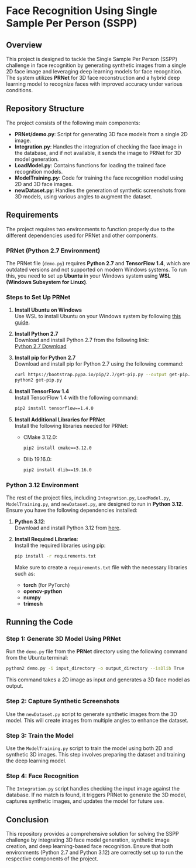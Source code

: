 # Face Recognition Using Single Sample Per Person (SSPP)
## Overview

This project is designed to tackle the Single Sample Per Person (SSPP) challenge in face recognition by generating synthetic images from a single 2D face image and leveraging deep learning models for face recognition. The system utilizes **PRNet** for 3D face reconstruction and a hybrid deep learning model to recognize faces with improved accuracy under various conditions.

## Repository Structure

The project consists of the following main components:

- **PRNet/demo.py**: Script for generating 3D face models from a single 2D image.
- **Integration.py**: Handles the integration of checking the face image in the database, and if not available, it sends the image to PRNet for 3D model generation.
- **LoadModel.py**: Contains functions for loading the trained face recognition models.
- **ModelTraining.py**: Code for training the face recognition model using 2D and 3D face images.
- **newDataset.py**: Handles the generation of synthetic screenshots from 3D models, using various angles to augment the dataset.

## Requirements

The project requires two environments to function properly due to the different dependencies used for PRNet and other components.

### PRNet (Python 2.7 Environment)

The PRNet file (`demo.py`) requires **Python 2.7** and **TensorFlow 1.4**, which are outdated versions and not supported on modern Windows systems. To run this, you need to set up **Ubuntu** in your Windows system using **WSL (Windows Subsystem for Linux)**.

### Steps to Set Up PRNet

1. **Install Ubuntu on Windows**  
   Use WSL to install Ubuntu on your Windows system by following [this guide](https://docs.microsoft.com/en-us/windows/wsl/install).

2. **Install Python 2.7**  
   Download and install Python 2.7 from the following link:  
   [Python 2.7 Download](https://www.python.org/ftp/python/2.7.1/python-2.7.1.amd64.msi)

3. **Install pip for Python 2.7**  
   Download and install pip for Python 2.7 using the following command:  
   ```bash
   curl https://bootstrap.pypa.io/pip/2.7/get-pip.py --output get-pip.py
   python2 get-pip.py
   ```

4. **Install TensorFlow 1.4**  
   Install TensorFlow 1.4 with the following command:  
   ```bash
   pip2 install tensorflow==1.4.0
   ```

5. **Install Additional Libraries for PRNet**  
   Install the following libraries needed for PRNet:
   - CMake 3.12.0:  
     ```bash
     pip2 install cmake==3.12.0
     ```
   - Dlib 19.16.0:  
     ```bash
     pip2 install dlib==19.16.0
     ```

### Python 3.12 Environment

The rest of the project files, including `Integration.py`, `LoadModel.py`, `ModelTraining.py`, and `newDataset.py`, are designed to run in **Python 3.12**. Ensure you have the following dependencies installed:

1. **Python 3.12**:  
   Download and install Python 3.12 from [here](https://www.python.org/downloads/).

2. **Install Required Libraries**:  
   Install the required libraries using pip:
   ```bash
   pip install -r requirements.txt
   ```
   Make sure to create a `requirements.txt` file with the necessary libraries such as:
   - **torch** (for PyTorch)
   - **opencv-python**
   - **numpy**
   - **trimesh**

## Running the Code

### Step 1: Generate 3D Model Using PRNet
Run the `demo.py` file from the **PRNet** directory using the following command from the Ubuntu terminal:
```bash
python2 demo.py -i input_directory -o output_directory --isDlib True
```
This command takes a 2D image as input and generates a 3D face model as output.

### Step 2: Capture Synthetic Screenshots
Use the `newDataset.py` script to generate synthetic images from the 3D model. This will create images from multiple angles to enhance the dataset.

### Step 3: Train the Model
Use the `ModelTraining.py` script to train the model using both 2D and synthetic 3D images. This step involves preparing the dataset and training the deep learning model.

### Step 4: Face Recognition
The `Integration.py` script handles checking the input image against the database. If no match is found, it triggers PRNet to generate the 3D model, captures synthetic images, and updates the model for future use.

## Conclusion

This repository provides a comprehensive solution for solving the SSPP challenge by integrating 3D face model generation, synthetic image creation, and deep learning-based face recognition. Ensure that both environments (Python 2.7 and Python 3.12) are correctly set up to run the respective components of the project.
